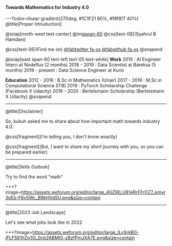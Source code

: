 #### Towards Mathematics for Industry 4.0

---?color=linear-gradient(270deg, #1C1F21 60%, #f8f8f7 40%)
@title[Proper Intruduction]

@snap[north-west text-center]
@img[span-60](assets/img/me.png)
@css[text-08](Syahrul B Hamdani)

@css[text-06](Find me on)
<a href="https://twitter.com/sbhamdani">@fab[twitter fa-xs](@size[0.7em](@sbhamdani))</a>
<a href="https://github.com/syahrulhamdani">@fab[github fa-xs](@size[0.7em](syahrulhamdani))</a>
@snapend

@snap[east span-60 text-left text-05 text-white]
**Work**
2019		: AI Engineer Intern at Nodeflux (2 months)
2018 - 2019	: Data Scientist at Bareksa (5 months)
2019 - present	: Data Science Engineer at Kurio

**Education**
2012 - 2016	: B.Sc in Mathematics (Unair)
2017 - 2019	: M.Sc in Computational Science (ITB)
2019		: PyTorch Scholarship Challenge (Facebook X Udacity)
2019 - 2020	: Bertelsmann Scholarship (Bertelsmann X Udacity)
@snapend

---
@title[Disclaimer]

So, kukuh asked me to share about how important math towards industry 4.0.

@css[fragment](I'm telling you, I don't know exactly)

@css[fragment](But, I want to share my short journey with you, so you can be prepared earlier)

---
@title[Skills Outlook]

Try to find the word "math"

+++?image=https://assets.weforum.org/editor/large_4GZ90_U81eRrFFrOZ7_pmyr3oEb-F6v5Wc_B9kHVdSU.png&size=contain

---
@title[2022 Job Landscape]

Let's see what jobs look like in 2022

+++?image=https://assets.weforum.org/editor/large_ILvSrkBG-jFLFS61hZo3G_0cb2ABMlG-zBzfPmJXA7E.png&size=contain


